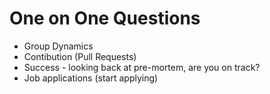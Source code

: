 # One on One Questions

- Group Dynamics
- Contibution (Pull Requests)
- Success - looking back at pre-mortem, are you on track?
- Job applications (start applying)